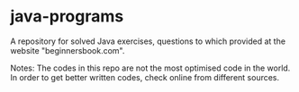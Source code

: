 # java-programs
A repository for solved Java exercises, questions to which provided at the website "beginnersbook.com".

Notes: The codes in this repo are not the most optimised code in the world. In order to get better written codes, check online from different sources.
